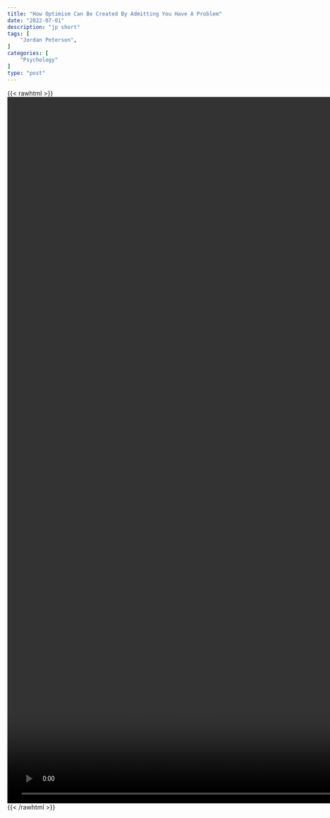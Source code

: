 ```yaml
---
title: "How Optimism Can Be Created By Admitting You Have A Problem"
date: "2022-07-01"
description: "jp short"
tags: [
    "Jordan Peterson",
]
categories: [
    "Psychology"
]
type: "post"
---
```

{{< rawhtml >}}
    <video style="height:40vh;width:auto" overflow="hidden" controls>
        <source src="https://clips.dev00ps.com/Jordan_Peterson/How_optimism_can_be_created_by_admitting_you_have_a_problem.mp4" type="video/mp4"> 
    </video>
{{< /rawhtml >}}

